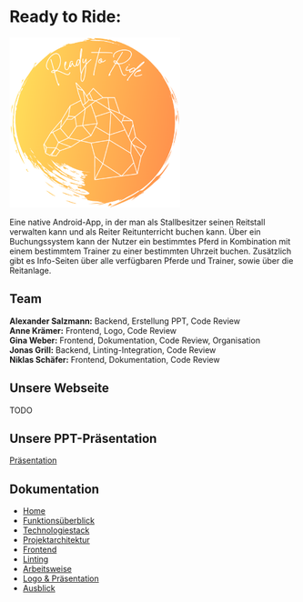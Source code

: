 # Ready to Ride:

<img src="/documentation/Logo.PNG" width="300" height="300" />

Eine native Android-App, in der man als Stallbesitzer seinen Reitstall verwalten kann und als Reiter Reitunterricht buchen kann. Über ein Buchungssystem kann der Nutzer ein bestimmtes Pferd in Kombination mit einem bestimmtem Trainer zu einer bestimmten Uhrzeit buchen. Zusätzlich gibt es Info-Seiten über alle verfügbaren Pferde und Trainer, sowie über die Reitanlage.

## Team

**Alexander Salzmann:** Backend, Erstellung PPT, Code Review    
**Anne Krämer:** Frontend, Logo, Code Review  
**Gina Weber:** Frontend, Dokumentation, Code Review, Organisation  
**Jonas Grill:** Backend, Linting-Integration, Code Review  
**Niklas Schäfer:** Frontend, Dokumentation, Code Review  

## Unsere Webseite

TODO

## Unsere PPT-Präsentation

[Präsentation](https://github.com/JoJotoPlay/ready-to-ride/blob/main/documentation/Pr%C3%A4sentation.pdf)

## Dokumentation

 - [Home](https://github.com/Jonas-Grill/ready-to-ride/wiki)
 - [Funktionsüberblick](https://github.com/Jonas-Grill/ready-to-ride/wiki/1.-Funktions%C3%BCberblick)
 - [Technologiestack](https://github.com/Jonas-Grill/ready-to-ride/wiki/2.-Technologiestack)
 - [Projektarchitektur](https://github.com/Jonas-Grill/ready-to-ride/wiki/3.-Projektarchitektur)
 - [Frontend](https://github.com/Jonas-Grill/ready-to-ride/wiki/4.-Frontend)
 - [Linting](https://github.com/Jonas-Grill/ready-to-ride/wiki/5.-Linting)
 - [Arbeitsweise](https://github.com/Jonas-Grill/ready-to-ride/wiki/6.-Arbeitsweise)
 - [Logo & Präsentation](https://github.com/Jonas-Grill/ready-to-ride/wiki/7.-Logo-&-Pr%C3%A4sentation)
 - [Ausblick](https://github.com/Jonas-Grill/ready-to-ride/wiki/8.-Ausblick)
